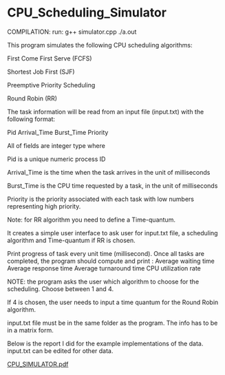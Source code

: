 # CPU_Scheduling_Simulator

COMPILATION: run: g++ simulator.cpp ./a.out

This program simulates the following CPU scheduling algorithms:

First Come First Serve (FCFS)

Shortest Job First (SJF)

Preemptive Priority Scheduling

Round Robin (RR)

The task information will be read from an input file (input.txt) with the following format:

Pid Arrival_Time Burst_Time Priority

All of fields are integer type where

Pid is a unique numeric process ID

Arrival_Time is the time when the task arrives in the unit of milliseconds

Burst_Time is the CPU time requested by a task, in the unit of milliseconds

Priority is the priority associated with each task with low numbers representing high priority.

Note: for RR algorithm you need to define a Time-quantum.

It creates a simple user interface to ask user for input.txt file, a scheduling algorithm and Time-quantum if RR is chosen.

Print progress of task every unit time (millisecond). Once all tasks are completed, the program should compute and print : Average waiting time Average response time Average turnaround time CPU utilization rate

NOTE: the program asks the user which algorithm to choose for the scheduling. Choose between 1 and 4.

If 4 is chosen, the user needs to input a time quantum for the Round Robin algorithm.

input.txt file must be in the same folder as the program. The info has to be in a matrix form.

Below is the report I did for the example implementations of the data. input.txt can be edited for other data.

[CPU_SIMULATOR.pdf](https://github.com/Roshen98/CPU_Scheduling_Simulator/files/8456181/CPU_SIMULATOR.pdf)



